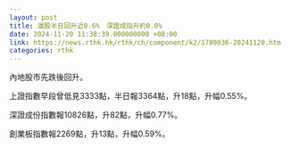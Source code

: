 ```yaml
---
layout: post
title: 滬股半日回升近0.6%　深證成指升約0.8%
date: 2024-11-20 11:38:39.000000000 +08:00
link: https://news.rthk.hk/rthk/ch/component/k2/1780036-20241120.htm
categories: rthk
---
```


內地股市先跌後回升。

上證指數早段曾低見3333點，半日報3364點，升18點，升幅0.55%。

深證成份指數報10826點，升82點，升幅0.77%。

創業板指數報2269點，升13點，升幅0.59%。
